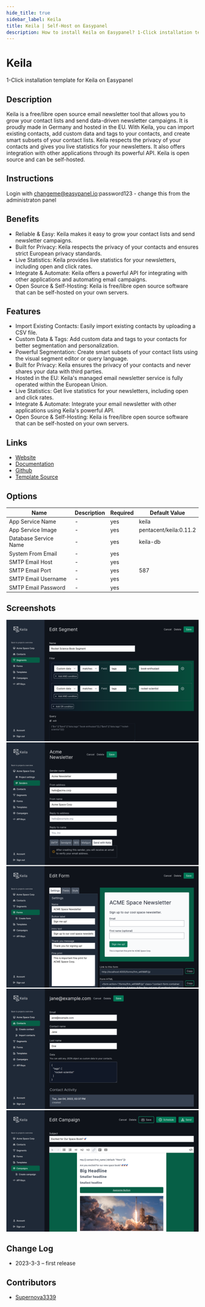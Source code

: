 ```yaml
---
hide_title: true
sidebar_label: Keila
title: Keila | Self-Host on Easypanel
description: How to install Keila on Easypanel? 1-Click installation template for Keila on Easypanel
---
```


<!-- generated -->

# Keila

1-Click installation template for Keila on Easypanel

## Description

Keila is a free/libre open source email newsletter tool that allows you to grow your contact lists and send data-driven newsletter campaigns. It is proudly made in Germany and hosted in the EU. With Keila, you can import existing contacts, add custom data and tags to your contacts, and create smart subsets of your contact lists. Keila respects the privacy of your contacts and gives you live statistics for your newsletters. It also offers integration with other applications through its powerful API. Keila is open source and can be self-hosted.

## Instructions

Login with changeme@easypanel.io:password123 - change this from the administraton panel

## Benefits

- Reliable & Easy: Keila makes it easy to grow your contact lists and send newsletter campaigns.
- Built for Privacy: Keila respects the privacy of your contacts and ensures strict European privacy standards.
- Live Statistics: Keila provides live statistics for your newsletters, including open and click rates.
- Integrate & Automate: Keila offers a powerful API for integrating with other applications and automating email campaigns.
- Open Source & Self-Hosting: Keila is free/libre open source software that can be self-hosted on your own servers.

## Features

- Import Existing Contacts: Easily import existing contacts by uploading a CSV file.
- Custom Data & Tags: Add custom data and tags to your contacts for better segmentation and personalization.
- Powerful Segmentation: Create smart subsets of your contact lists using the visual segment editor or query language.
- Built for Privacy: Keila ensures the privacy of your contacts and never shares your data with third parties.
- Hosted in the EU: Keila's managed email newsletter service is fully operated within the European Union.
- Live Statistics: Get live statistics for your newsletters, including open and click rates.
- Integrate & Automate: Integrate your email newsletter with other applications using Keila's powerful API.
- Open Source & Self-Hosting: Keila is free/libre open source software that can be self-hosted on your own servers.

## Links

- [Website](https://keila.io)
- [Documentation](https://keila.io/docs)
- [Github](https://github.com/pentacent/keila)
- [Template Source](https://github.com/easypanel-io/templates/tree/main/templates/keila)

## Options

Name | Description | Required | Default Value
-|-|-|-
App Service Name | - | yes | keila
App Service Image | - | yes | pentacent/keila:0.11.2
Database Service Name | - | yes | keila-db
System From Email | - | yes | 
SMTP Email Host | - | yes | 
SMTP Email Port | - | yes | 587
SMTP Email Username | - | yes | 
SMTP Email Password | - | yes | 

## Screenshots

![Keila Screenshot](./assets/screenshot.png)
![Keila Screenshot](./assets/screenshot1.png)
![Keila Screenshot](./assets/screenshot2.png)
![Keila Screenshot](./assets/screenshot3.png)
![Keila Screenshot](./assets/screenshot4.png)

## Change Log

- 2023-3-3 – first release

## Contributors

- [Supernova3339](https://github.com/Supernova3339)
